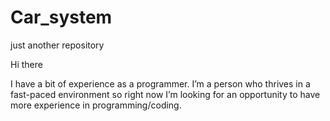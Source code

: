 # Car_system
just another repository


Hi there

I have a bit of experience as a programmer. I’m a person who thrives in a fast-paced environment so right now I’m looking for an opportunity to have more experience in programming/coding.
